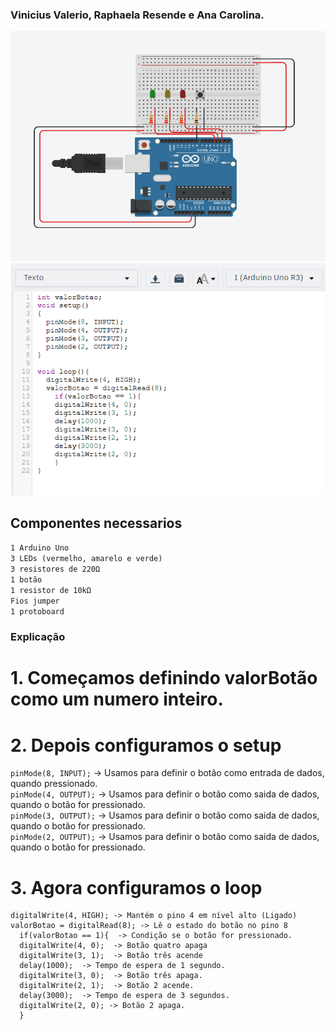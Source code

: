 ### Vinicius Valerio, Raphaela Resende e Ana Carolina.

![Modelagem](Semafaro/Semafaro.png)
![Code](Semafaro/Code.png)

## Componentes necessarios
``1 Arduino Uno``  
``3 LEDs (vermelho, amarelo e verde)  ``   
``3 resistores de 220Ω``   
``1 botão``     
``1 resistor de 10kΩ``   
``Fios jumper``  
``1 protoboard``  
### Explicação  
 
# 1. Começamos definindo valorBotão como um numero inteiro.  
# 2. Depois configuramos o setup  
``pinMode(8, INPUT);``  ->  Usamos para definir o botão como entrada de dados, quando pressionado.  
``pinMode(4, OUTPUT);`` -> Usamos para definir o botão como saida de dados, quando  o botão for pressionado.  
``pinMode(3, OUTPUT);`` -> Usamos para definir o botão como saida de dados, quando  o botão for pressionado.  
``pinMode(2, OUTPUT);`` -> Usamos para definir o botão como saida de dados, quando  o botão for pressionado.  
# 3. Agora configuramos o loop
  ```  
  digitalWrite(4, HIGH); -> Mantém o pino 4 em nível alto (Ligado)
 valorBotao = digitalRead(8); -> Lê o estado do botão no pino 8
    if(valorBotao == 1){  -> Condição se o botão for pressionado.
    digitalWrite(4, 0);  -> Botão quatro apaga
    digitalWrite(3, 1);  -> Botão três acende
    delay(1000);  -> Tempo de espera de 1 segundo.
  	digitalWrite(3, 0);  -> Botão três apaga.
    digitalWrite(2, 1);  -> Botão 2 acende.
    delay(3000);  -> Tempo de espera de 3 segundos.
    digitalWrite(2, 0); -> Botão 2 apaga.   
    }
